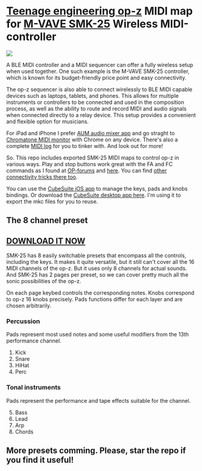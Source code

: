 # [Teenage engineering op-z](https://teenage.engineering/guides/op-z/midi) MIDI map for [M-VAVE SMK-25](https://www.amazon.com/M-WAVE-Controller-Bluetooth-Professional-Production/dp/B0B66SX286) Wireless MIDI-controller

![](https://tsoop-ru.github.io/op-z-m-vave-smk-25-midi-preset/m-vave.png)

A BLE MIDI controller and a MIDI sequencer can offer a fully wireless setup when used together. One such example is the M-VAVE SMK-25 controller, which is known for its budget-friendly price point and easy connectivity.

The op-z sequencer is also able to connect wirelessly to BLE MIDI capable devices such as laptops, tablets, and phones. This allows for multiple instruments or controllers to be connected and used in the composition process, as well as the ability to route and record MIDI and audio signals when connected directly to a relay device. This setup provides a convenient and flexible option for musicians.

For iPad and iPhone I prefer [AUM audio mixer app](https://apps.apple.com/us/app/aum-audio-mixer/id1055636344) and go straght to [Chromatone MIDI monitor](https://chromatone.center/practice/midi/monitor) with Chrome on any device. There's also a complete [MIDI log](https://chromatone.center/practice/midi/log/) for you to tinker with. And look out for more!

So. This repo includes exported SMK-25 MIDI maps to control op-z in various ways. Play and stop buttons work great with the FA and FC commands as I found at [OP-forums](https://op-forums.com/t/how-can-i-control-start-and-stop-with-a-foot-controller-on-op-z/20117/4) and [here](https://www.reddit.com/r/ZOIA/comments/ixkc53/comment/g6bkl6m/?utm_source=reddit&utm_medium=web2x&context=3). You can find [other connectivity tricks there too](https://op-forums.com/t/op-z-exotic-connectivity-tricks/19928).

You can use the [CubeSuite iOS app](https://apps.apple.com/us/app/cubesuite/id1576180487) to manage the keys, pads and knobs bindings. Or download the [CubeSuite desktop app here](http://www.cuvave.com/xznr). I'm using it to export the mkc files for you to reuse.

## The 8 channel preset

## [DOWNLOAD IT NOW](https://tsoop-ru.github.io/op-z-m-vave-smk-25-midi-preset/op-z-m-vave-8-channels.mkc)

SMK-25 has 8 easily switchable presets that encompass all the controls, including the keys. It makes it quite versatile, but it still can't cover all the 16 MIDI channels of the op-z. But it uses only 8 channels for actual sounds. And SMK-25 has 2 pages per preset, so we can cover pretty much all the sonic possibilities of the op-z.

On each page keybed controls the corresponding notes. Knobs correspond to op-z 16 knobs precisely. Pads functions differ for each layer and are chosen arbitrarily.

### Percussion

Pads represent most used notes and some useful modifiers from the 13th performance channel.

1. Kick
2. Snare
3. HiHat
4. Perc

### Tonal instruments

Pads represent the performance and tape effects suitable for the channel.

5. Bass
6. Lead
7. Arp
8. Chords

## More presets comming. Please, star the repo if you find it useful!
